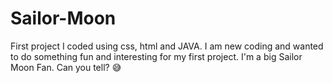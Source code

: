 # Sailor-Moon
First project I coded using css, html and JAVA. I am new coding and wanted to do something fun and interesting for my first project. 
I'm a big Sailor Moon Fan. Can you tell? 😅
